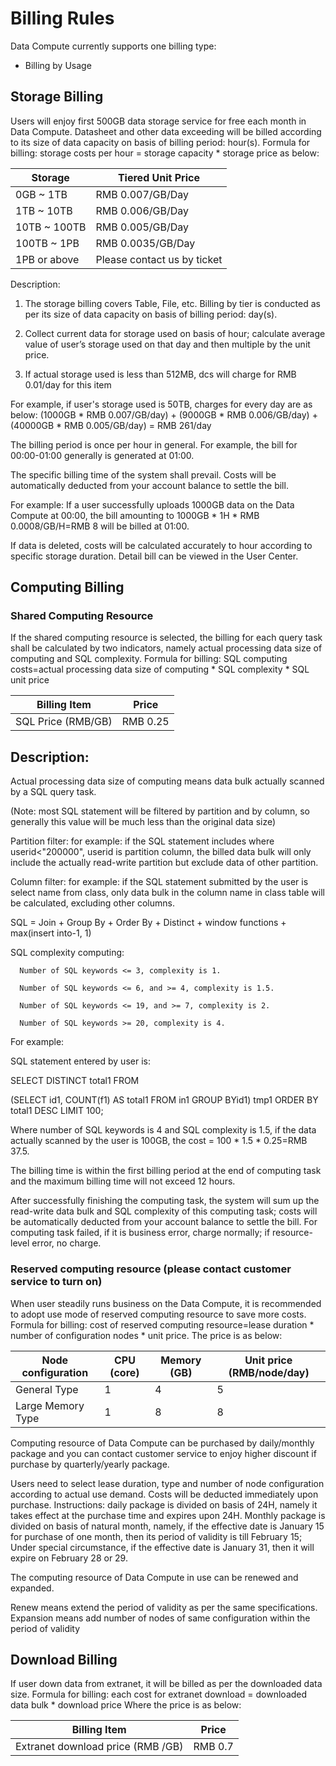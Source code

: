 # Billing Rules

Data Compute currently supports one billing type:
 * Billing by Usage

## Storage Billing

Users will enjoy first 500GB data storage service for free each month in Data Compute. Datasheet and other data exceeding will be billed according to its size of data capacity on basis of billing period: hour(s).
Formula for billing: storage costs per hour = storage capacity * storage price as below:

|Storage|Tiered Unit Price|
|---|---|
|0GB ~ 1TB|RMB 0.007/GB/Day|
|1TB ~ 10TB|RMB 0.006/GB/Day|
|10TB ~ 100TB|RMB 0.005/GB/Day|
|100TB ~ 1PB|RMB 0.0035/GB/Day|
|1PB or above|Please contact us by ticket|


Description:

1) The storage billing covers Table, File, etc. Billing by tier is conducted as per its size of data capacity on basis of billing period: day(s).

2) Collect current data for storage used on basis of hour; calculate average value of user’s storage used on that day and then multiple by the unit price.

3) If actual storage used is less than 512MB, dcs will charge for RMB 0.01/day for this item

For example, if user's storage used is 50TB, charges for every day are as below: (1000GB * RMB 0.007/GB/day) + (9000GB * RMB 0.006/GB/day) + (40000GB * RMB 0.005/GB/day) = RMB 261/day 

The billing period is once per hour in general. For example, the bill for 00:00-01:00 generally is generated at 01:00.

The specific billing time of the system shall prevail. Costs will be automatically deducted from your account balance to settle the bill.

For example:
If a user successfully uploads 1000GB data on the Data Compute at 00:00, the bill amounting to 1000GB * 1H * RMB 0.0008/GB/H=RMB 8 will be billed at 01:00.

If data is deleted, costs will be calculated accurately to hour according to specific storage duration. Detail bill can be viewed in the User Center.


## Computing Billing

### Shared Computing Resource

   If the shared computing resource is selected, the billing for each query task shall be calculated by two indicators, namely actual processing data size of computing and SQL complexity. Formula for billing: SQL computing costs=actual processing data size of computing * SQL complexity * SQL unit price

| Billing Item | Price | 
| ------ | ------ | 
| SQL Price (RMB/GB) | RMB 0.25 | 

## Description:
Actual processing data size of computing means data bulk actually scanned by a SQL query task.

(Note: most SQL statement will be filtered by partition and by column, so generally this value will be much less than the original data size)

Partition filter: for example: if the SQL statement includes where userid<"200000", userid is partition column, the billed data bulk will only include the actually read-write partition but exclude data of other partition. 

Column filter: for example: if the SQL statement submitted by the user is select name from class, only data bulk in the column name in class table will be calculated, excluding other columns. 

SQL = Join + Group By + Order By + Distinct + window functions + max(insert into-1, 1)

SQL complexity computing: 

      Number of SQL keywords <= 3, complexity is 1. 
      
      Number of SQL keywords <= 6, and >= 4, complexity is 1.5. 
      
      Number of SQL keywords <= 19, and >= 7, complexity is 2. 
      
      Number of SQL keywords >= 20, complexity is 4. 
      
For example: 

SQL statement entered by user is:

SELECT DISTINCT total1 FROM

(SELECT id1, COUNT(f1) AS total1 FROM in1 GROUP BYid1) tmp1 ORDER BY total1 DESC LIMIT 100;

Where number of SQL keywords is 4 and SQL complexity is 1.5, if the data actually scanned by the user is 100GB, the cost = 100 * 1.5 * 0.25=RMB 37.5.

The billing time is within the first billing period at the end of computing task and the maximum billing time will not exceed 12 hours.

After successfully finishing the computing task, the system will sum up the read-write data bulk and SQL complexity of this computing task; costs will be automatically deducted from your account balance to settle the bill. For computing task failed, if it is business error, charge normally; if resource-level error, no charge.

### Reserved computing resource (please contact customer service to turn on)

When user steadily runs business on the Data Compute, it is recommended to adopt use mode of reserved computing resource to save more costs.
Formula for billing: cost of reserved computing resource=lease duration * number of configuration nodes * unit price. The price is as below:

| Node configuration | CPU (core) |  Memory (GB) | Unit price (RMB/node/day) |  
| ------ | ------ | ------ | ------ | 
| General Type | 1 | 4 | 5 |
| Large Memory Type | 1 | 8 | 8 |

Computing resource of Data Compute can be purchased by daily/monthly package and you can contact customer service to enjoy higher discount if purchase by quarterly/yearly package.

Users need to select lease duration, type and number of node configuration according to actual use demand. Costs will be deducted immediately upon purchase.
Instructions: daily package is divided on basis of 24H, namely it takes effect at the purchase time and expires upon 24H.
Monthly package is divided on basis of natural month, namely, if the effective date is January 15 for purchase of one month, then its period of validity is till February 15;
          Under special circumstance, if the effective date is January 31, then it will expire on February 28 or 29.

The computing resource of Data Compute in use can be renewed and expanded.

Renew means extend the period of validity as per the same specifications. Expansion means add number of nodes of same configuration within the period of validity

## Download Billing

If user down data from extranet, it will be billed as per the downloaded data size.
Formula for billing: each cost for extranet download = downloaded data bulk * download price
Where the price is as below:

| Billing Item | Price | 
| ------ | ------ | 
| Extranet download price (RMB /GB) | RMB 0.7 | 
